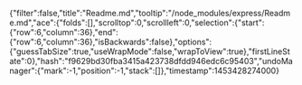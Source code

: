 {"filter":false,"title":"Readme.md","tooltip":"/node_modules/express/Readme.md","ace":{"folds":[],"scrolltop":0,"scrollleft":0,"selection":{"start":{"row":6,"column":36},"end":{"row":6,"column":36},"isBackwards":false},"options":{"guessTabSize":true,"useWrapMode":false,"wrapToView":true},"firstLineState":0},"hash":"f9629bd30fba3415a423738dfdd946edc6c95403","undoManager":{"mark":-1,"position":-1,"stack":[]},"timestamp":1453428274000}